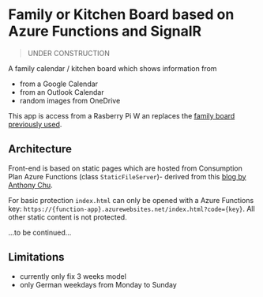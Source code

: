 # Family or Kitchen Board based on Azure Functions and SignalR

> UNDER CONSTRUCTION

A family calendar / kitchen board which shows information from

- from a Google Calendar
- from an Outlook Calendar
- random images from OneDrive

This app is access from a Rasberry Pi W an replaces the [family board previously used](https://www.hanselman.com/blog/HowToBuildAWallMountedFamilyCalendarAndDashboardWithARaspberryPiAndCheapMonitor.aspx).

## Architecture

Front-end is based on static pages which are hosted from Consumption Plan Azure Functions (class `StaticFileServer`)- derived from this [blog by Anthony Chu](https://anthonychu.ca/post/azure-functions-static-file-server/).

For basic protection `index.html` can only be opened with a Azure Functions key: `https://{function-app}.azurewebsites.net/index.html?code={key}`. All other static content is not protected.

...to be continued...

## Limitations

- currently only fix 3 weeks model
- only German weekdays from Monday to Sunday
